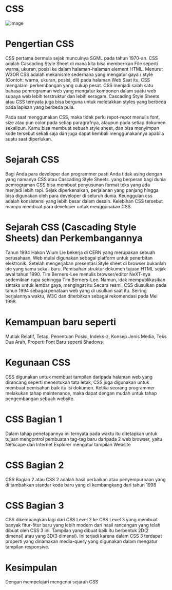 # CSS
![image](https://github.com/itsolution405/HTML-CSS/assets/141856824/4cf515f2-e80f-42b7-bfe2-d37317c00256)

# Pengertian CSS
CSS pertama bermula sejak munculnya SGML pada tahun 1970-an.
CSS adalah Cascading Style Sheet di mana kita bisa memberikan File seperti warna, ukuran, posisi ke dalam halaman-halaman element HTML.
Menurut W3OR CSS adalah mekanisme sederhana yang mengatur gaya / style (Contoh: warna, ukuran, posisi, dll) pada halaman Web
Saat itu, CSS mengalami perkembangan yang cukup pesat.
CSS menjadi salah satu bahasa pemrograman web yang mengatur komponen dalam suatu web supaya web lebih terstruktur dan lebih seragam.
Cascading Style Sheets atau CSS ternyata juga bisa berguna untuk meletakkan styles yang berbeda pada lapisan yang berbeda pula. 

Pada saat menggunakan CSS, maka tidak perlu repot-repot menulis font, size atau pun color pada setiap paragrafnya, ataupun pada setiap dokumen sekalipun. Kamu bisa membuat sebuah style sheet, dan bisa menyimpan kode tersebut sekali saja dan juga dapat kembali menggunakannya apabila suatu saat diperlukan.

# Sejarah CSS
Bagi Anda para developer dan programmer pasti Anda tidak asing dengan yang namanya CSS atau Cascading Style Sheets. yang berperan bagi dunia pemrograman
CSS bisa membuat penyusunan format teks yang ada menjadi lebih rapi.
Sejak diperkenalkan, perjalanan yang panjang hingga bisa digunakan oleh para developer di seluruh dunia.
Keunggulan css adalah konsistensi yang lebih besar dalam desain.
Kelebihan CSS tersebut mampu membuat para developer untuk menggunakan CSS.

# Sejarah CSS (Cascading Style Sheets) dan Perkembangannya
Tahun 1994 Hakon Wium Lie bekerja di CERN yang merupakan sebuah perusahaan, Web mulai digunakan sebagai platform untuk penerbitan elektronik. 
Setelah mengerjakan presentasi
Style sheet di browser bukanlah ide yang sama sekali baru.
Pemisahan struktur dokumen tujuan HTML sejak awal tahun 1990. Tim Berners-Lee menulis browser/editor NeXT-nya sedemikian rupa sehingga Tim Berners-Lee.
Namun, idak mempublikasikan sintaks untuk lembar gaya, mengingat itu
Secara resmi, CSS diusulkan pada tahun 1994 sebagai penataan web yang di usulkan saat itu.
Seiring berjalannya waktu, W3C dan diterbitkan sebagai rekomendasi pada Mei 1998.

# Kemampuan baru seperti

Mutlak
Relatif,
Tetap,
Penentuan Posisi,
Indeks-z,
Konsep Jenis Media,
Teks Dua Arah,
Properti Font Baru seperti Shadows.

# Kegunaan CSS

CSS digunakan untuk membuat tampilan daripada halaman web yang dirancang seperti menentukan tata letak,
CSS juga digunakan untuk membuat pemisahan baik itu isi dokumen.
Ketika seorang programmer melakukan tahap maintenance, maka dapat dengan mudah untuk tahap pengembangan sebuah website.

# CSS Bagian 1
Dalam tahap penetapannya ini ternyata pada waktu itu ditetapkan untuk tujuan mengontrol pembuatan tag-tag baru daripada 2 web browser, yaitu Netscape dan Internet Explorer mengatur tampilan Website

# CSS Bagian 2
CSS Bagian 2 atau CSS 2 adalah hasil perbaikan atau penyempurnaan yang di tambahkan standar kode baru yang di kembangkang dari tahun 1998

# CSS Bagian 3
CSS dikembangkan lagi dari CSS Level 2 ke CSS Level 3 yang membuat banyak fitur-fitur baru 
yang lebih modern dari hasil rancangan yang telah dibuat oleh CSS 3 ini.
Tampilan yang dibuat baik itu berbentuk 2D(2 dimensi) atau yang 3D(3 dimensi).
Ini terjadi karena dalam CSS 3 terdapat properti yang dinamakan media-query yang digunakan dalam mengatur tampilan responsive.

# Kesimpulan

Dengan mempelajari mengenai sejarah CSS 
